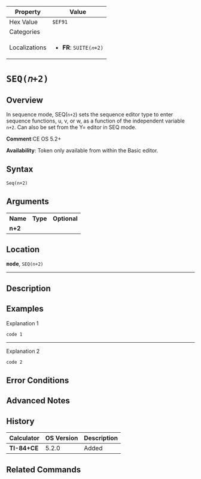 | Property      | Value |
|---------------|-------|
| Hex Value     | `$EF91`|
| Categories    | <ul></ul> |
| Localizations | <ul><li><b>FR</b>: `SUITE(𝑛+2)`</li></ul> |

# `SEQ(𝑛+2)`

## Overview
In sequence mode, SEQ(`n+2`) sets the sequence editor type to enter sequence functions, u, v, or w, as a function of the independent variable `n+2`.   Can also be set from the Y= editor in SEQ mode.

<b>Comment</b>:CE OS 5.2+

<b>Availability</b>: Token only available from within the Basic editor.

## Syntax
`Seq(n+2)`

## Arguments
<table>
<tr><th>Name</th><th>Type</th><th>Optional</th></tr>

<tr><td><b>n+2</b></td><td></td><td></td></tr>

</table>

## Location
<tt><kbd><b>mode</b></kbd></tt>, `SEQ(n+2)`
<hr>

## Description


## Examples

Explanation 1
```ti-basic
code 1
```
---
Explanation 2
```ti-basic
code 2
```

## Error Conditions


## Advanced Notes


## History
| Calculator | OS Version | Description |
|------------|------------|-------------|
| <b>TI-84+CE</b> | 5.2.0 | Added |

## Related Commands

